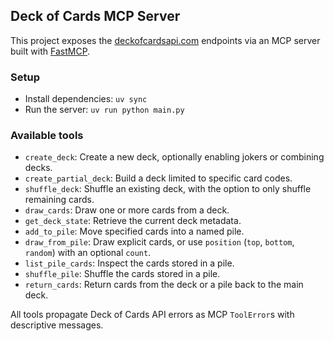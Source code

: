 ## Deck of Cards MCP Server

This project exposes the [deckofcardsapi.com](https://deckofcardsapi.com/) endpoints via an MCP server built with [FastMCP](https://gofastmcp.com/).

### Setup
- Install dependencies: `uv sync`
- Run the server: `uv run python main.py`

### Available tools
- `create_deck`: Create a new deck, optionally enabling jokers or combining decks.
- `create_partial_deck`: Build a deck limited to specific card codes.
- `shuffle_deck`: Shuffle an existing deck, with the option to only shuffle remaining cards.
- `draw_cards`: Draw one or more cards from a deck.
- `get_deck_state`: Retrieve the current deck metadata.
- `add_to_pile`: Move specified cards into a named pile.
- `draw_from_pile`: Draw explicit cards, or use `position` (`top`, `bottom`, `random`) with an optional `count`.
- `list_pile_cards`: Inspect the cards stored in a pile.
- `shuffle_pile`: Shuffle the cards stored in a pile.
- `return_cards`: Return cards from the deck or a pile back to the main deck.

All tools propagate Deck of Cards API errors as MCP `ToolError`s with descriptive messages.

